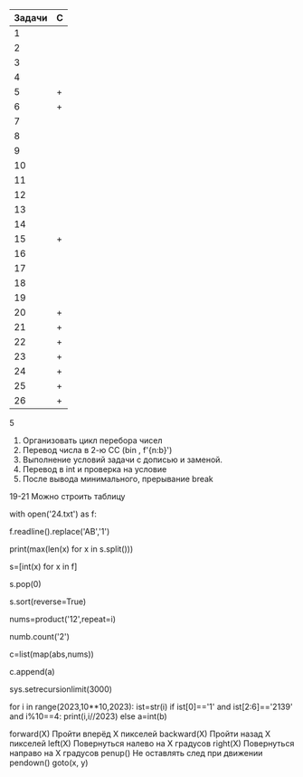 | Задачи | С |
| ------ | ------ |
| 1 |  |
| 2 |  |
| 3 |  |
| 4 |  |
| 5 | + |
| 6 | + |
| 7 |  |
| 8 |  |
| 9 |  |
| 10 |  |
| 11 |  |
| 12 |  |
| 13 |  |
| 14 |  |
| 15 | + |
| 16 |  |
| 17 |  |
| 18 |  |
| 19 |  |
| 20 | + |
| 21 | + |
| 22 | + |
| 23 | + |
| 24 | + |
| 25 | + |
| 26 | + |

5
1. Организовать цикл перебора чисел
2. Перевод числа в 2-ю СС (bin , f'{n:b}')
3. Выполнение условий задачи с дописью и заменой.
4. Перевод в int и проверка на условие
5. После вывода минимального, прерывание break

19-21 Можно строить таблицу


with open('24.txt') as f:

f.readline().replace('AB','1')

print(max(len(x) for x in s.split()))

s=[int(x) for x in f]

s.pop(0)

s.sort(reverse=True)

nums=product('12',repeat=i)

numb.count('2')

c=list(map(abs,nums))

c.append(a)

sys.setrecursionlimit(3000)

for i in range(2023,10**10,2023):
    ist=str(i)
    if ist[0]=='1' and ist[2:6]=='2139' and i%10==4:
        print(i,i//2023)
    else
      a=int(b)
      
forward(X)	Пройти вперёд X пикселей
backward(X)	Пройти назад X пикселей
left(X)	Повернуться налево на X градусов
right(X)	Повернуться направо на X градусов
penup()	Не оставлять след при движении
pendown()
goto(x, y)
